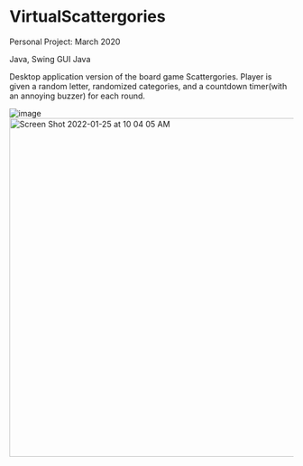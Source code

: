 # VirtualScattergories
Personal Project: March 2020

Java, Swing GUI Java

 Desktop application version of the board game Scattergories.  Player is given a random letter, randomized categories, and a countdown timer(with an annoying buzzer) for each round.
 
 ![image](https://user-images.githubusercontent.com/60556379/150661551-a2c3e484-8c93-4340-8d0d-0a451473cb60.png)
<img width="600" alt="Screen Shot 2022-01-25 at 10 04 05 AM" src="https://user-images.githubusercontent.com/60556379/151033560-c71afe56-ca3c-4f14-a2b6-47237d0f156a.png">
